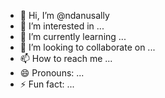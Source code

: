 - 👋 Hi, I’m @ndanusally
- 👀 I’m interested in ...
- 🌱 I’m currently learning ...
- 💞️ I’m looking to collaborate on ...
- 📫 How to reach me ...
- 😄 Pronouns: ...
- ⚡ Fun fact: ...

<!---
ndanusally/ndanusally is a ✨ special ✨ repository because its `README.md` (this file) appears on your GitHub profile.
You can click the Preview link to take a look at your changes.
--->
